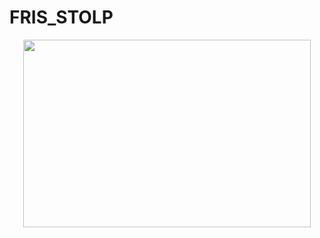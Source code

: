# FRIS_STOLP

<p align="center">
  <img width="460" height="300" src="/home/alex/cancer12dim.png">
</p>
